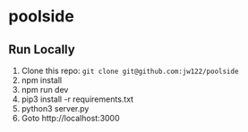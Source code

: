# poolside

## Run Locally

1. Clone this repo: `git clone git@github.com:jw122/poolside`
2. npm install
3. npm run dev
4. pip3 install -r requirements.txt
5. python3 server.py
6. Goto http://localhost:3000
